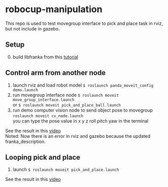 # robocup-manipulation

This repo is used to test movegroup interface to pick and place task in rviz, but not include in gazebo.

## Setup
0. build libfranka from this [tutorial](https://frankaemika.github.io/docs/installation_linux.html)

## Control arm from another node
1. launch rviz and load robot model `$ roslaunch panda_moveit_config demo.launch`
2. run movegroup interface node `$ roslaunch moveit move_group_interface.launch` <br> or `$ roslaunch moveit pick_and_place_ball.launch`
3. run demo computer vision node to send object pose to movegroup `roslaunch moveit cv_node.launch` <br>
you can type the pose value in x y z roll pitch yaw in the terminal

See the result in this [video](https://youtu.be/9xpJnPOwXso) <br>
Noted: Now there is an error in rviz and gazebo because the updated franka_description.

## Looping pick and place
1. launch `$ roslaunch moveit pick_and_place.launch`


See the result in this [video](https://youtu.be/IBU5n6xIhps)


